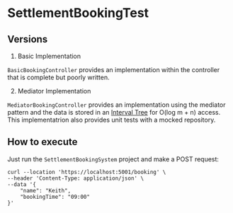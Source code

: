 # SettlementBookingTest

## Versions

1. Basic Implementation

`BasicBookingController` provides an implementation within the controller that is complete but poorly written.

2. Mediator Implementation

`MediatorBookingController` provides an implementation using the mediator pattern and the data is stored in an [Interval Tree](https://en.wikipedia.org/wiki/Interval_tree) for O(log m + n) access.
This implementatrion also provides unit tests with a mocked repository.

## How to execute

Just run the `SettlementBookingSystem` project and make a POST request:

```
curl --location 'https://localhost:5001/booking' \
--header 'Content-Type: application/json' \
--data '{
    "name": "Keith",
    "bookingTime": "09:00"
}'
```
